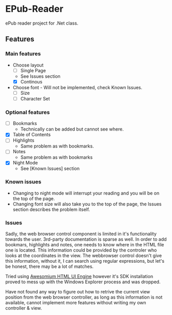 # EPub-Reader
ePub reader project for .Net class.

## Features

### Main features
- Choose layout
  - [ ] Single Page
  - See Issues section
  - [x] Continous
- Choose font - Will not be implemented, check Known Issues.
  - [ ] Size
  - [ ] Character Set

### Optional features
- [ ] Bookmarks 
   - Technically can be added but cannot see where.
- [x] Table of Contents
- [ ] Highlights 
   - Same problem as with bookmarks.
- [ ] Notes
   - Same problem as with bookmarks
- [x] Night Mode
   - See [Known Issues] section

### Known issues
 - Changing to night mode will interrupt your reading and you will be on the top of the page.
 - Changing font size will also take you to the top of the page, the Issues section describes the problem itself.
 
### Issues
Sadly, the web browser control component is limited in it's functionality towards the user.
3rd-party documentation is sparse as well.
In order to add bookmars, highlights and notes, one needs to know where in the HTML file one is located.
This information could be provided by the controler who looks at the coordinates in the view. The webbrowser control doesn't give this information, without it, I can search using regular expressions, but let's be honest, there may be a lot of matches.

Tried using [Awesomium HTML UI Engine](www.awesomium.com) however it's SDK installation proved to mess up with the Windows Explorer process and was dropped.

Have not found any way to figure out how to retrive the current view position from the web browser controller, as long as this information is not available, cannot implement more features without writing my own controller & view.
